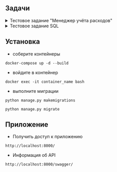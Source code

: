 ## Задачи
<details>
<summary>Тестовое задание "Менеджер учёта расходов"</summary>   
Вам необходимо реализовать API для учета расходов пользователя.   

Минимальные требования:   
- Регистрация пользователя   
- Авторизация пользователя (по токену)   
- Транзакции пользователя - CRUD  
С помощью транзакций происходит списание, начисление баланса пользователя.   
Транзакция должна содержать в себе: сумму\*, время\*, категорию\*, организацию\*, описание.  
Пользователь должен иметь возможность сортировать, фильтровать транзакции по времени, сумме, дате.
- Категории пользователя - CRUD  
При регистрации пользователь получает набор стандартных категорий:  
"Забота о себе", "Зарплата", "Здоровье и фитнес", "Кафе и рестораны", "Машина", "Образование", "Отдых и развлечения", "Платежи, комиссии", "Покупки: одежда, техника", "Продукты", "Проезд".  
Пользователь может изменять/удалять стандартные категории как пожелает, а также создавать свои.
- Просмотр профиля пользователя (информация о текущем балансе)   
- Статистика пользователя  
Реализовать отправку статистики на почту пользователя утром каждый день.  
Объём получаемой статистики можете выбрать сами.   
   
   
Если у Вас есть желание продемонстрировать знание какой-то технологии или подхода, то можно реализовать произвольную дополнительную функциональность на Ваше усмотрение.   
   
Нефункциональные требования:
- Язык программирования: Python 3.10+   
- DRF 3+   
- Соответствие исходного кода PEP 8
   
Будет плюсом:
- Docker / Docker Compose   
- Деплой проекта
</details>

<details>
<summary>Тестовое задание SQL</summary>
Вам дана база данных ноутбуков, которая содержит две таблицы. Таблица notebooks\_brand содержит данные о наименовании брендов ноутбуков. Таблица notebooks\_notebook содержит данные о наименовании ноутбука, его диагонали, ширине, глубине и высоте, а также имеет ссылку на бренд, к которому относится данная модель.   
   
Задание:   
1. Напишите запрос, который подсчитает какое количество ноутбуков представлено в каждом бренде. Отсортируйте данные по убыванию.   
2. Вам необходимо выделить группы ноутбуков по размерам. Для этого размеры предварительно нужно округлить в большую сторону до ближайшего 0 или 5 и затем сгруппировать по одинаковым размерам, подсчитав количество ноутбуков в каждой группе. Отсортируйте данные по размерам.   
   
   
СУБД: PostgreSQL   
Дамп БД: test\_db.dump
В качестве решения принимаются SQL запросы, которые можно разместить в отдельном файле в репозитории, вместе с первой частью тестового задания. Дамп базы и пример ответов размещать не нужно.
</details>

## Установка
* соберите контейнеры
```commandline
docker-compose up -d --build
```
* войдите в контейнер
```commandline
docker exec -it container_name bash
```
* выполните миграции
```commandline
python manage.py makemigrations
```
```commandline
python manage.py migrate
```

## Приложение
* Получить доступ к приложению
```djangourlpath
http://localhost:8000/
```

* Информация об API
```djangourlpath
http://localhost:8000/swagger/
```